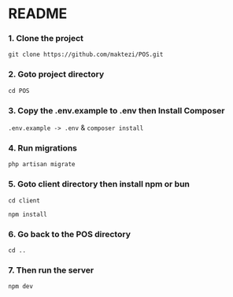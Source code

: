 # README

### 1. Clone the project
`
git clone https://github.com/maktezi/POS.git
`

### 2. Goto project directory
`
cd POS
`

### 3. Copy the .env.example to .env then Install Composer
`
.env.example -> .env
`
&
`
composer install
`
### 4. Run migrations
`
php artisan migrate
`

### 5. Goto client directory then install npm or bun
`
cd client
`

`
npm install
`

### 6. Go back to the POS directory
`
cd ..
`

### 7. Then run the server
`
 npm dev
`
